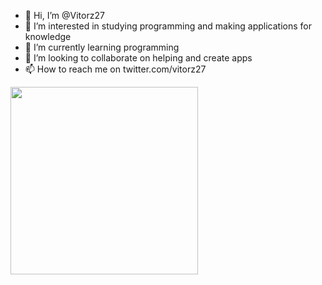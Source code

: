 - 👋 Hi, I’m @Vitorz27
- 👀 I’m interested in studying programming and making applications for knowledge
- 🌱 I’m currently learning programming 
- 💞️ I’m looking to collaborate on helping and create apps
- 📫 How to reach me on twitter.com/vitorz27

<img src="https://c.tenor.com/dPvcv8TQXJsAAAAC/business-cat-working.gif=" width="300" height="300">


<!---
Vitorz27/Vitorz27 is a ✨ special ✨ repository because its `README.md` (this file) appears on your GitHub profile.
You can click the Preview link to take a look at your changes.
--->
